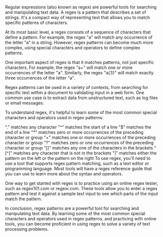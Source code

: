 Regular expressions (also known as regex) are powerful tools for searching and manipulating text data. A regex is a pattern that describes a set of strings. It's a compact way of representing text that allows you to match specific patterns of characters.

At its most basic level, a regex consists of a sequence of characters that define a pattern. For example, the regex "a" will match any occurrence of the letter "a" in a string. However, regex patterns can become much more complex, using special characters and operators to define complex patterns.

One important aspect of regex is that it matches patterns, not just specific characters. For example, the regex "a+" will match one or more occurrences of the letter "a". Similarly, the regex "a{3}" will match exactly three occurrences of the letter "a".

Regex patterns can be used in a variety of contexts, from searching for specific text within a document to validating input in a web form. One common use case is to extract data from unstructured text, such as log files or email messages.

To understand regex, it's helpful to learn some of the most common special characters and operators used in regex patterns:

"." matches any character
"^" matches the start of a line
"$" matches the end of a line
"*" matches zero or more occurrences of the preceding character or group
"+" matches one or more occurrences of the preceding character or group
"?" matches zero or one occurrences of the preceding character or group
"[]" matches any one of the characters in the brackets
"[^]" matches any character that is not in the brackets
"|" matches either the pattern on the left or the pattern on the right
To use regex, you'll need to use a tool that supports regex pattern matching, such as a text editor or programming language. Most tools will have a regex reference guide that you can use to learn more about the syntax and operators.

One way to get started with regex is to practice using an online regex tester, such as regex101.com or regexr.com. These tools allow you to enter a regex pattern and test it against a sample text input to see which parts of the input match the pattern.

In conclusion, regex patterns are a powerful tool for searching and manipulating text data. By learning some of the most common special characters and operators used in regex patterns, and practicing with online tools, you can become proficient in using regex to solve a variety of text processing problems.